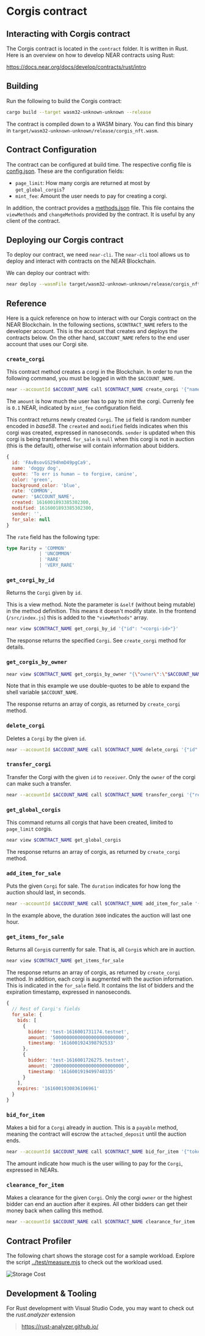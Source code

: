 # Corgis contract

## Interacting with Corgis contract

The Corgis contract is located in the `contract` folder.
It is written in Rust.
Here is an overview on how to develop NEAR contracts using Rust:

<https://docs.near.org/docs/develop/contracts/rust/intro>

## Building

Run the following to build the Corgis contract:

```sh
cargo build --target wasm32-unknown-unknown --release
```

The contract is compiled down to a WASM binary.
You can find this binary in
`target/wasm32-unknown-unknown/release/corgis_nft.wasm`.

## Contract Configuration

The contract can be configured at build time.
The respective config file is [config.json](config.json).
These are the configuration fields:

- `page_limit`: How many corgis are returned at most by `get_global_corgis`?
- `mint_fee`: Amount the user needs to pay for creating a corgi.

In addition, the contract provides a [methods.json](methods.json) file.
This file contains the `viewMethods` and `changeMethods` provided by the contract.
It is useful by any client of the contract.

## Deploying our Corgis contract

To deploy our contract, we need `near-cli`.
The `near-cli` tool allows us to deploy and interact with contracts on the NEAR Blockchain.

We can deploy our contract with:

```sh
near deploy --wasmFile target/wasm32-unknown-unknown/release/corgis_nft.wasm
```

## Reference

Here is a quick reference on how to interact with our Corgis contract on the NEAR Blockchain.
In the following sections,
`$CONTRACT_NAME` refers to the developer account.
This is the account that creates and deploys the contracts below.
On the other hand, `$ACCOUNT_NAME` refers to the end user account that uses our
Corgi site.

### `create_corgi`

This contract method creates a corgi in the Blockchain.
In order to run the following command,
you must be logged in with the `$ACCOUNT_NAME`.

```sh
near --accountId $ACCOUNT_NAME call $CONTRACT_NAME create_corgi '{"name":"doggy dog","quote":"To err is human — to forgive, canine","color":"green","background_color":"blue"}' --amount 0.1
```

The `amount` is how much the user has to pay to mint the corgi.
Currenly fee is `0.1` NEAR, indicated by `mint_fee` configuration field.

This contract returns newly created `Corgi`.
The `id` field is random number encoded in *base58*.
The `created` and `modified` fields indicates when this corgi was created,
expressed in nanoseconds.
`sender` is updated when this corgi is being transferred.
`for_sale` is `null` when this corgi is not in auction (this is the default),
otherwise will contain information about bidders.

```js
{
  id: 'FAvBsovGS294hmD49pgCa9',
  name: 'doggy dog',
  quote: 'To err is human — to forgive, canine',
  color: 'green',
  background_color: 'blue',
  rate: 'COMMON',
  owner: '$ACCOUNT_NAME',
  created: 1616001893385302300,
  modified: 1616001893385302300,
  sender: '',
  for_sale: null
}
```

The `rate` field has the following type:

```typescript
type Rarity = 'COMMON'
            | 'UNCOMMON'
            | 'RARE'
            | 'VERY_RARE'
```

### `get_corgi_by_id`

Returns the `Corgi` given by `id`.

This is a view method.
Note the parameter is `&self` (without being mutable) in the method definition.
This means it doesn't modify state.
In the frontend (`/src/index.js`) this is added to the `"viewMethods"` array.

```sh
near view $CONTRACT_NAME get_corgi_by_id '{"id": "<corgi-id>"}'
```

The response returns the specified `Corgi`.
See `create_corgi` method for details.

### `get_corgis_by_owner`

```sh
near view $CONTRACT_NAME get_corgis_by_owner "{\"owner\":\"$ACCOUNT_NAME\"}"
```

Note that in this example we use double-quotes to be able to expand the shell variable `$ACCOUNT_NAME`.

The response returns an array of corgis, as returned by `create_corgi` method.

### `delete_corgi`

Deletes a `Corgi` by the given `id`.

```sh
near --accountId $ACCOUNT_NAME call $CONTRACT_NAME delete_corgi '{"id": "<corgi-id>"}'
```

### `transfer_corgi`

Transfer the Corgi with the given `id` to `receiver`.
Only the `owner` of the corgi can make such a transfer.

```sh
near --accountId $ACCOUNT_NAME call $CONTRACT_NAME transfer_corgi '{"receiver": "new-onwer.testnet", "id": "<corgi-id>"}'
```

### `get_global_corgis`

This command returns all corgis that have been created,
limited to `page_limit` corgis.

```sh
near view $CONTRACT_NAME get_global_corgis
```

The response returns an array of corgis, as returned by `create_corgi` method.

### `add_item_for_sale`

Puts the given `Corgi` for sale.
The `duration` indicates for how long the auction should last, in seconds.

```sh
near --accountId $ACCOUNT_NAME call $CONTRACT_NAME add_item_for_sale '{"token_id": "<corgi-id>", "duration": 3600}'
```

In the example above, the duration `3600` indicates the auction will last one hour.

### `get_items_for_sale`

Returns all `Corgi`s currently for sale.
That is, all `Corgi`s which are in auction.

```sh
near view $CONTRACT_NAME get_items_for_sale
```

The response returns an array of corgis, as returned by `create_corgi` method.
In addition, each corgi is augmented with the auction information.
This is indicated in the `for_sale` field.
It contains the list of bidders and the expiration timestamp,
expressed in nanoseconds.

```js
{
  // Rest of Corgi's fields
  for_sale: {
    bids: [
      {
        bidder: 'test-1616001731174.testnet',
        amount: '50000000000000000000000000',
        timestamp: '1616001924398792533'
      },
      {
        bidder: 'test-1616001726275.testnet',
        amount: '20000000000000000000000000',
        timestamp: '1616001919499740335'
      }
    ],
    expires: '1616001930836106961'
  }
}
```


### `bid_for_item`

Makes a bid for a `Corgi` already in auction.
This is a `payable` method, meaning the contract will escrow the `attached_deposit` until the auction ends.

```sh
near --accountId $ACCOUNT_NAME call $CONTRACT_NAME bid_for_item '{"token_id": "<corgi-id>"}' --amount 0.2
```

The amount indicate how much is the user willing to pay for the `Corgi`,
expressed in NEARs.

### `clearance_for_item`

Makes a clearance for the given `Corgi`.
Only the corgi `owner` or the highest bidder can end an auction after it expires.
All other bidders can get their money back when calling this method.

```sh
near --accountId $ACCOUNT_NAME call $CONTRACT_NAME clearance_for_item '{"token_id": "<corgi-id>"}'
```

## Contract Profiler

The following chart shows the storage cost for a sample workload.
Explore the script [../test/measure.mjs](../test/measure.mjs) to check out the workload used.

![Storage Cost](../test/storage-cost.png)

## Development & Tooling

For Rust development with Visual Studio Code,
you may want to check out the _rust.analyzer_ extension

> <https://rust-analyzer.github.io/>
